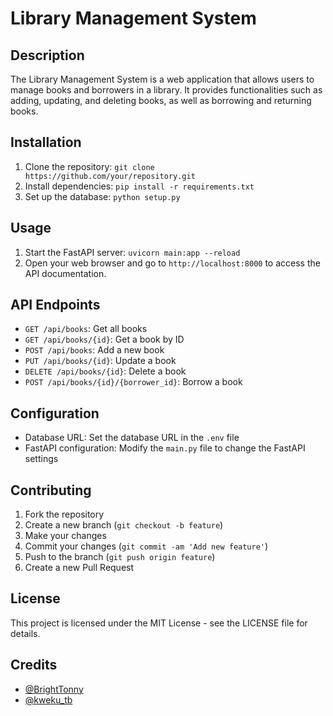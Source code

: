 # Library Management System

## Description
The Library Management System is a web application that allows users to manage books and borrowers in a library. It provides functionalities such as adding, updating, and deleting books, as well as borrowing and returning books.

## Installation
1. Clone the repository: `git clone https://github.com/your/repository.git`
2. Install dependencies: `pip install -r requirements.txt`
3. Set up the database: `python setup.py`

## Usage
1. Start the FastAPI server: `uvicorn main:app --reload`
2. Open your web browser and go to `http://localhost:8000` to access the API documentation.

## API Endpoints
- `GET /api/books`: Get all books
- `GET /api/books/{id}`: Get a book by ID
- `POST /api/books`: Add a new book
- `PUT /api/books/{id}`: Update a book
- `DELETE /api/books/{id}`: Delete a book
- `POST /api/books/{id}/{borrower_id}`: Borrow a book

## Configuration
- Database URL: Set the database URL in the `.env` file
- FastAPI configuration: Modify the `main.py` file to change the FastAPI settings

## Contributing
1. Fork the repository
2. Create a new branch (`git checkout -b feature`)
3. Make your changes
4. Commit your changes (`git commit -am 'Add new feature'`)
5. Push to the branch (`git push origin feature`)
6. Create a new Pull Request

## License
This project is licensed under the MIT License - see the LICENSE file for details.

## Credits
- [@BrightTonny](https://github.com/BrightTonny)
- [@kweku_tb](https://github.com/kweku_tb)
